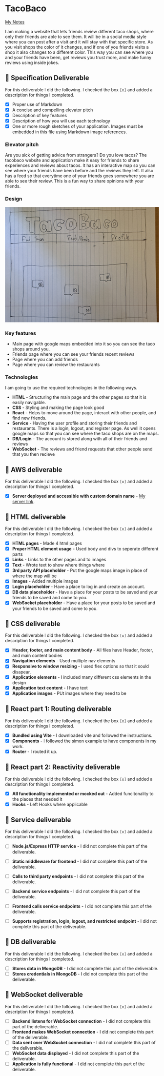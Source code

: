 # TacoBaco

[My Notes](notes.md)

I am making a website that lets friends review different taco shops, where only their friends are able to see them. It will be in a social media style where you can post after a visit and it will stay with that specific store. As you visit shops the color of it changes, and if one of you friends visits a shop it also changes to a different color. This way you can see where you and your friends have been, get reviews you trust more, and make funny reviews using inside jokes.


## 🚀 Specification Deliverable

For this deliverable I did the following. I checked the box `[x]` and added a description for things I completed.

- [x] Proper use of Markdown
- [x] A concise and compelling elevator pitch
- [x] Description of key features
- [x] Description of how you will use each technology
- [x] One or more rough sketches of your application. Images must be embedded in this file using Markdown image references.

### Elevator pitch

Are you sick of getting advice from strangers? Do you love tacos? The tacobaco website and application make it easy for friends to share experiences and reviews about tacos. It has an interactive map so you can see where your friends have been before and the reviews they left. It also has a feed so that everytime one of your friends goes somewhere you are able to see their review. This is a fun way to share opinions with your friends.

### Design

![Design image](design.jpg)


### Key features

- Main page with google maps embedded into it so you can see the taco shops around you.
- Friends page where you can see your friends recent reviews
- Page where you can add friends
- Page where you can review the restaurants

### Technologies

I am going to use the required technologies in the following ways.

- **HTML** - Structuring the main page and the other pages so that it is easily navigable.
- **CSS** - Styling and making the page look good
- **React** - Helps to move around the page, interact with other people, and find new friends.
- **Service** - Having the user profile and storing their friends and restaurants. There is a login, logout, and register page. As well it opens google maps so that you can see where the taco shops are on the maps.
- **DB/Login** - The account is stored along with all of their friends and reviews
- **WebSocket** - The reviews and friend requests that other people send that you then recieve

## 🚀 AWS deliverable

For this deliverable I did the following. I checked the box `[x]` and added a description for things I completed.

- [x] **Server deployed and accessible with custom domain name** - [My server link](https://yourdomainnamehere.click).

## 🚀 HTML deliverable

For this deliverable I did the following. I checked the box `[x]` and added a description for things I completed.

- [x] **HTML pages** - Made 4 html pages
- [x] **Proper HTML element usage** - Used body and divs to seperate different parts
- [x] **Links** - Links to the other pages and to images
- [x] **Text** - Wrote text to show where things where
- [x] **3rd party API placeholder** - Put the google maps image in place of where the map will be
- [x] **Images** - Added multiple images
- [x] **Login placeholder** - Have a place to log in and create an account.
- [x] **DB data placeholder** - Have a place for your posts to be saved and your friends to be saved and come to you.
- [x] **WebSocket placeholder** - Have a place for your posts to be saved and your friends to be saved and come to you.

## 🚀 CSS deliverable

For this deliverable I did the following. I checked the box `[x]` and added a description for things I completed.

- [x] **Header, footer, and main content body** - All files have Header, footer, and main content bodies
- [x] **Navigation elements** - Used multiple nav elements
- [x] **Responsive to window resizing** - I used flex options so that it sould disapear.
- [x] **Application elements** - I included many different css elements in the design
- [x] **Application text content** - I have text
- [x] **Application images** - PUt images where they need to be

## 🚀 React part 1: Routing deliverable

For this deliverable I did the following. I checked the box `[x]` and added a description for things I completed.

- [x] **Bundled using Vite** - I downloaded vite and followed the instructions.
- [x] **Components** - I followed the simon example to have components in my work.
- [x] **Router** - I routed it up.

## 🚀 React part 2: Reactivity deliverable

For this deliverable I did the following. I checked the box `[x]` and added a description for things I completed.

- [X] **All functionality implemented or mocked out** - Added funcitonality to the places that needed it
- [X] **Hooks** - Left Hooks where applicable

## 🚀 Service deliverable

For this deliverable I did the following. I checked the box `[x]` and added a description for things I completed.

- [ ] **Node.js/Express HTTP service** - I did not complete this part of the deliverable.
- [ ] **Static middleware for frontend** - I did not complete this part of the deliverable.
- [ ] **Calls to third party endpoints** - I did not complete this part of the deliverable.
- [ ] **Backend service endpoints** - I did not complete this part of the deliverable.
- [ ] **Frontend calls service endpoints** - I did not complete this part of the deliverable.
- [ ] **Supports registration, login, logout, and restricted endpoint** - I did not complete this part of the deliverable.


## 🚀 DB deliverable

For this deliverable I did the following. I checked the box `[x]` and added a description for things I completed.

- [ ] **Stores data in MongoDB** - I did not complete this part of the deliverable.
- [ ] **Stores credentials in MongoDB** - I did not complete this part of the deliverable.

## 🚀 WebSocket deliverable

For this deliverable I did the following. I checked the box `[x]` and added a description for things I completed.

- [ ] **Backend listens for WebSocket connection** - I did not complete this part of the deliverable.
- [ ] **Frontend makes WebSocket connection** - I did not complete this part of the deliverable.
- [ ] **Data sent over WebSocket connection** - I did not complete this part of the deliverable.
- [ ] **WebSocket data displayed** - I did not complete this part of the deliverable.
- [ ] **Application is fully functional** - I did not complete this part of the deliverable.
